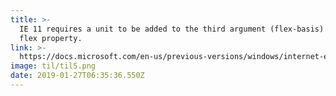 ```yaml
---
title: >-
  IE 11 requires a unit to be added to the third argument (flex-basis) of the
  flex property.
link: >-
  https://docs.microsoft.com/en-us/previous-versions/windows/internet-explorer/ie-developer/dev-guides/hh673531%28v%3dvs.85%29#setting-the-flexibility-of-a-child-element
image: til/til5.png
date: 2019-01-27T06:35:36.550Z
---
```


